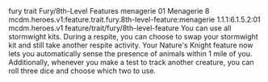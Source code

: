 <ability>
  <metadata>
    <class>fury</class>
    <feature_type>trait</feature_type>
    <file_dpath>Fury/8th-Level Features</file_dpath>
    <item_id>menagerie</item_id>
    <item_index>01</item_index>
    <item_name>Menagerie</item_name>
    <level>8</level>
    <scc>mcdm.heroes.v1:feature.trait.fury.8th-level-feature:menagerie</scc>
    <scdc>1.1.1:6.1.5.2:01</scdc>
    <source>mcdm.heroes.v1</source>
    <type>feature/trait/fury/8th-level-feature</type>
  </metadata>
  <effects>
    <effect type="mundane">You can use all stormwight kits. During a respite, you can choose to swap your stormwight kit and still take another respite activity. Your Nature&apos;s Knight feature now lets you automatically sense the presence of animals within 1 mile of you. Additionally, whenever you make a test to track another creature, you can roll three dice and choose which two to use.</effect>
  </effects>
</ability>
